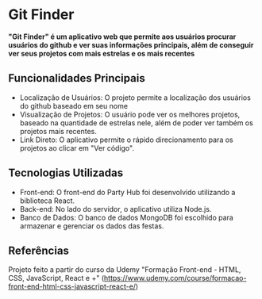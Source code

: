 # Git Finder
**"Git Finder" é um aplicativo web que permite aos usuários procurar usuários do github e ver suas informações principais, além de conseguir ver seus projetos com mais estrelas e os mais recentes**

## Funcionalidades Principais ##

<ul>
        <li>Localização de Usuários: O projeto permite a localização dos usuários do github baseado em seu nome</li>
        <li>Visualização de Projetos: O usuário pode ver os melhores projetos, baseado na quantidade de estrelas nele, além de poder ver também os projetos mais recentes.</li>
        <li>Link Direto: O aplicativo permite o rápido direcionamento para os projetos ao clicar em "Ver código".</li>
      </ul>

## Tecnologias Utilizadas ##

<ul>
        <li>Front-end: O front-end do Party Hub foi desenvolvido utilizando a biblioteca React.</li>
        <li>Back-end: No lado do servidor, o aplicativo utiliza Node.js.</li>
        <li>Banco de Dados: O banco de dados MongoDB foi escolhido para armazenar e gerenciar os dados das festas.</li>
      </ul>

## Referências
Projeto feito a partir do curso da Udemy "Formação Front-end - HTML, CSS, JavaScript, React e +" (https://www.udemy.com/course/formacao-front-end-html-css-javascript-react-e/)
